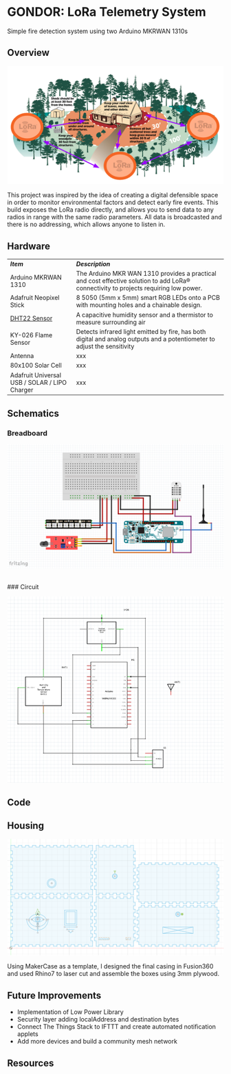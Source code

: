 # GONDOR: LoRa Telemetry System
Simple fire detection system using two Arduino MKRWAN 1310s

## Overview
<p align="center">
  <img src="/assets/images/defensibleSpace.PNG">
</p>

This project was inspired by the idea of creating a digital defensible space in order to monitor environmental factors and detect early fire events. This build exposes the LoRa radio directly, and allows you to send data to any radios in range with the same radio parameters. All data is broadcasted and there is no addressing, which allows anyone to listen in.

## Hardware 

|     |     |  
| --- | --- | 
| _***Item***_ | _***Description***_ | 
| Arduino MKRWAN 1310 | The Arduino MKR WAN 1310 provides a practical and cost effective solution to add LoRa® connectivity to projects requiring low power.  | 
| Adafruit Neopixel Stick |  8 5050 (5mm x 5mm) smart RGB LEDs onto a PCB with mounting holes and a chainable design. | 
| [DHT22 Sensor](https://www.adafruit.com/product/385) | A capacitive humidity sensor and a thermistor to measure surrounding air |
| KY-026 Flame Sensor |  Detects infrared light emitted by fire, has both digital and analog outputs and a potentiometer to adjust the sensitivity |
| Antenna | xxx |
| 80x100 Solar Cell | xxx|
| Adafruit Universal USB / SOLAR / LIPO Charger | xxx |

## Schematics
### Breadboard 
<p align="center">
  <img src="/assets/fritzing/Fritzing_LoRaSender.PNG">
</p>

<br>
### Circuit
<p align="center">
  <img src="/assets/fritzing/schematicFritzing.PNG">
</p>

## Code


## Housing
<p align="center">
  <img src="/assets/images/fusion360_boxEnclosure.PNG">
</p>
Using MakerCase as a template, I designed the final casing in Fusion360 and used Rhino7 to laser cut and assemble the boxes using 3mm plywood.


## Future Improvements

- Implementation of Low Power Library 
- Security layer adding localAddress and destination bytes
- Connect The Things Stack to IFTTT and create automated notification applets 
- Add more devices and build a community mesh network

## Resources
